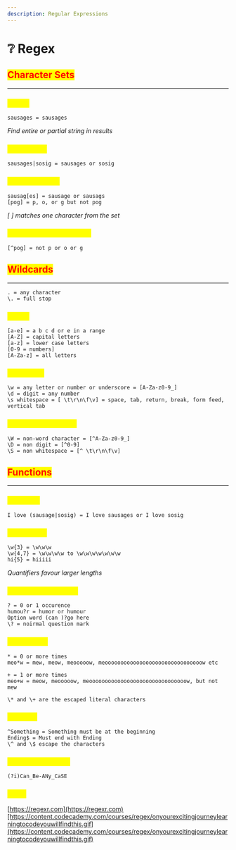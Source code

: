 ```yaml
---
description: Regular Expressions
---
```


# ❔ Regex

## <mark style="color:red;">Character Sets</mark>

***

### <mark style="color:yellow;">Literal</mark>

```
sausages = sausages
```

_Find entire or partial string in results_

### <mark style="color:yellow;">Alternation</mark>

```
sausages|sosig = sausages or sosig
```

### <mark style="color:yellow;">Character Sets</mark>

```
sausag[es] = sausage or sausags
[pog] = p, o, or g but not pog
```

_\[ ] matches one character from the set_

### <mark style="color:yellow;">Negative character sets</mark>

```
[^pog] = not p or o or g
```

## <mark style="color:red;">Wildcards</mark>

***

```
. = any character
\. = full stop
```

### <mark style="color:yellow;">Range</mark>

```
[a-e] = a b c d or e in a range
[A-Z] = capital letters
[a-z] = lower case letters
[0-9 = numbers]
[A-Za-z] = all letters
```

### <mark style="color:yellow;">Shorthand</mark>

```
\w = any letter or number or underscore = [A-Za-z0-9_]
\d = digit = any number
\s whitespace = [ \t\r\n\f\v] = space, tab, return, break, form feed, vertical tab
```

### <mark style="color:yellow;">Negative shorthand</mark>

```
\W = non-word character = [^A-Za-z0-9_]
\D = non digit = [^0-9]
\S = non whitespace = [^ \t\r\n\f\v]
```

## <mark style="color:red;">Functions</mark>

***

### <mark style="color:yellow;">Grouping</mark>

```
I love (sausage|sosig) = I love sausages or I love sosig
```

### <mark style="color:yellow;">Quantifiers</mark>

```
\w{3} = \w\w\w
\w{4,7} = \w\w\w\w to \w\w\w\w\w\w\w
hi{5} = hiiiii
```

_Quantifiers favour larger lengths_

### <mark style="color:yellow;">Optional Quantifiers</mark>

```
? = 0 or 1 occurence
humou?r = humor or humour
Option word (can )?go here
\? = noirmal question mark
```

### <mark style="color:yellow;">Kleene Star</mark>

```
* = 0 or more times
meo*w = mew, meow, meooooow, meooooooooooooooooooooooooooooooow etc

+ = 1 or more times
meo+w = meow, meooooow, meooooooooooooooooooooooooooooooow, but not mew

\* and \+ are the escaped literal characters
```

### <mark style="color:yellow;">Anchors</mark>

```
^Something = Something must be at the beginning
Ending$ = Must end with Ending
\^ and \$ escape the characters
```

### <mark style="color:yellow;">Case insensitivity</mark>

```
(?i)Can_Be-ANy_CaSE
```

### <mark style="color:yellow;">Links</mark>

[https://regexr.com](https://regexr.com)[https://content.codecademy.com/courses/regex/onyourexcitingjourneylearningtocodeyouwillfindthis.gif](https://content.codecademy.com/courses/regex/onyourexcitingjourneylearningtocodeyouwillfindthis.gif)
